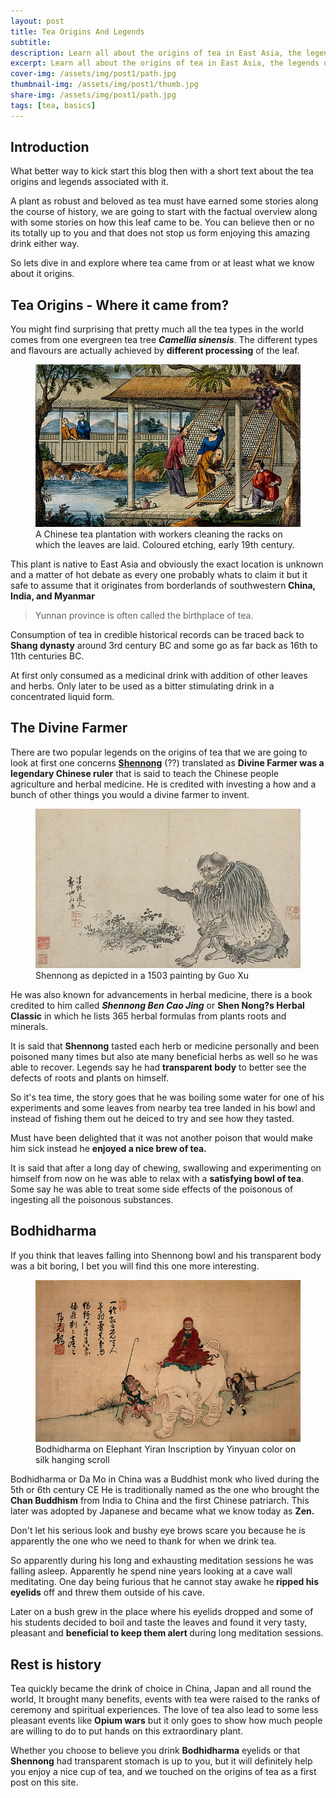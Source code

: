 ```yaml
---
layout: post
title: Tea Origins And Legends
subtitle: 
description: Learn all about the origins of tea in East Asia, the legends of the Divine Farmer and Bodhidharma and be prepared to fall in love with tea.
excerpt: Learn all about the origins of tea in East Asia, the legends of the Divine Farmer and Bodhidharma and be prepared to fall in love with tea.
cover-img: /assets/img/post1/path.jpg
thumbnail-img: /assets/img/post1/thumb.jpg
share-img: /assets/img/post1/path.jpg
tags: [tea, basics]
---
```



<!-- wp:heading -->
<h2 class="wp-block-heading">Introduction</h2>
<!-- /wp:heading -->

<!-- wp:paragraph -->
<p>What better way to kick start this blog then with a short text about the tea origins and legends associated with it. </p>
<!-- /wp:paragraph -->

<!-- wp:paragraph -->
<p>A plant as robust and beloved as tea must have earned some stories along the course of history, we are going to start with the factual overview along with some stories on how this leaf came to be. You can believe then or no its totally up to you and that does not stop us form enjoying this amazing drink either way. </p>
<!-- /wp:paragraph -->

<!-- wp:paragraph -->
<p>So lets dive in and explore where tea came from or at least what we know about it origins.</p>
<!-- /wp:paragraph -->

<!-- wp:heading -->
<h2 class="wp-block-heading">Tea Origins - Where it came from?</h2>
<!-- /wp:heading -->

<!-- wp:paragraph -->
<p>You might find surprising that pretty much all the tea types in the world comes from one evergreen tea tree <em><strong>Camellia sinensis</strong></em>. The different types and flavours are actually achieved by <strong>different processing</strong> of the leaf. </p>
<!-- /wp:paragraph -->

<!-- wp:image {"align":"center","id":44,"sizeSlug":"full","linkDestination":"none"} -->
<figure class="wp-block-image aligncenter size-full"><img src="/assets/img/post1/1.jpg" alt="Tea Origins - A Chinese tea plantation" class="wp-image-44"/><figcaption class="wp-element-caption">A Chinese tea plantation with workers cleaning the racks on which the leaves are laid. Coloured etching, early 19th century.</figcaption></figure>
<!-- /wp:image -->

<!-- wp:paragraph -->
<p>This plant is native to East Asia and obviously the exact location is unknown and a matter of hot debate as every one probably whats to claim it but it safe to assume that it originates from  borderlands of southwestern<strong> China, India, and Myanmar</strong></p>
<!-- /wp:paragraph -->

<!-- wp:quote -->
<blockquote class="wp-block-quote"><!-- wp:paragraph -->
<p>Yunnan province is often called the birthplace of tea.</p>
<!-- /wp:paragraph --></blockquote>
<!-- /wp:quote -->

<!-- wp:paragraph -->
<p>Consumption of tea in credible historical records can be traced back to <strong>Shang dynasty</strong> around 3rd century BC and some go as far back as 16th to 11th centuries BC.</p>
<!-- /wp:paragraph -->

<!-- wp:paragraph -->
<p>At first only consumed as a medicinal drink with addition of other leaves and herbs. Only later to be used as a bitter stimulating drink in a concentrated liquid form.</p>
<!-- /wp:paragraph -->

<!-- wp:heading -->
<h2 class="wp-block-heading">The Divine Farmer</h2>
<!-- /wp:heading -->

<!-- wp:paragraph -->
<p>There are two popular legends on the origins of tea that we are going to look at first one concerns  <strong><a href="https://en.wikipedia.org/wiki/Shennong">Shennong</a></strong>&nbsp;(??) translated as <strong>Divine Farmer was a legendary Chinese ruler</strong> that is said to teach the Chinese people agriculture and herbal medicine. He is credited with investing a how and a bunch of other things you would a divine farmer to invent. </p>
<!-- /wp:paragraph -->

<!-- wp:image {"align":"center","id":39,"sizeSlug":"full","linkDestination":"none","className":"is-style-default"} -->
<figure class="wp-block-image aligncenter size-full is-style-default"><img src="/assets/img/post1/2.jpg" alt="Shennong as depicted in a 1503 painting
by Guo Xu" class="wp-image-39"/><figcaption class="wp-element-caption">Shennong as depicted in a 1503 painting by Guo Xu</figcaption></figure>
<!-- /wp:image -->

<!-- wp:paragraph -->
<p>He was also known for advancements in herbal medicine, there is a book credited to him called <em><strong>Shennong Ben Cao Jing</strong></em>  or  <strong>Shen Nong?s Herbal Classic</strong> in which he lists 365 herbal formulas from plants roots and minerals.</p>
<!-- /wp:paragraph -->

<!-- wp:paragraph -->
<p>It is said that <strong>Shennong</strong> tasted each herb or medicine personally and been poisoned many times but also ate many beneficial herbs as well so he was able to recover. Legends say he had <strong>transparent body</strong> to better see the defects of roots and plants on himself.</p>
<!-- /wp:paragraph -->

<!-- wp:paragraph -->
<p>So it's tea time, the story goes that he was boiling some water for one of his experiments and some leaves from nearby tea tree landed in his bowl and instead of fishing them out he deiced to try and see how they tasted.  </p>
<!-- /wp:paragraph -->

<!-- wp:paragraph -->
<p>Must have been delighted that it was not another poison that would make him sick instead he <strong>enjoyed a nice brew of tea.</strong></p>
<!-- /wp:paragraph -->

<!-- wp:paragraph -->
<p>It is said that after a long day of chewing, swallowing and experimenting on himself from now on he was able to relax with a <strong>satisfying bowl of tea</strong>. Some say he was able to treat some side effects of the poisonous of ingesting all the poisonous substances. </p>
<!-- /wp:paragraph -->

<!-- wp:heading -->
<h2 class="wp-block-heading">Bodhidharma</h2>
<!-- /wp:heading -->

<!-- wp:paragraph -->
<p>If you think that leaves falling into Shennong bowl and his transparent body was a bit boring, I bet you will find this one more interesting.</p>
<!-- /wp:paragraph -->

<!-- wp:image {"align":"center","id":40,"sizeSlug":"full","linkDestination":"none"} -->
<figure class="wp-block-image aligncenter size-full"><img src="/assets/img/post1/3.jpg" alt="Bodhidharma on Elephant Yiran Inscription by Yinyuan color on silk hanging scroll" class="wp-image-40"/><figcaption class="wp-element-caption">Bodhidharma on Elephant Yiran Inscription by Yinyuan color on silk hanging scroll</figcaption></figure>
<!-- /wp:image -->

<!-- wp:paragraph -->
<p>Bodhidharma or Da Mo in China was a Buddhist monk who lived during the 5th or 6th century CE  He is traditionally named as the one who brought the <strong>Chan Buddhism</strong> from India to China and the first Chinese patriarch. This later was adopted by Japanese and became what we know today as <strong>Zen.</strong></p>
<!-- /wp:paragraph -->

<!-- wp:paragraph -->
<p>Don't let his serious look and bushy eye brows scare you because he is apparently the one who we need to thank for when we drink tea.</p>
<!-- /wp:paragraph -->

<!-- wp:paragraph -->
<p>So apparently during his long and exhausting meditation sessions he was falling asleep. Apparently he spend nine years looking at a cave wall meditating. One day being furious that he cannot stay awake he<strong> ripped his eyelids</strong> off and threw them outside of his cave.</p>
<!-- /wp:paragraph -->

<!-- wp:paragraph -->
<p>Later on a bush grew in the place where his eyelids dropped and some of his students decided to boil and taste the leaves and found it very tasty, pleasant and <strong>beneficial to keep them alert </strong>during long meditation sessions.</p>
<!-- /wp:paragraph -->

<!-- wp:heading -->
<h2 class="wp-block-heading">Rest is history</h2>
<!-- /wp:heading -->

<!-- wp:paragraph -->
<p>Tea quickly became the drink of choice in China, Japan and all round the world, It brought many benefits, events with tea were raised to the ranks of ceremony and spiritual experiences. The love of tea also lead to some less pleasant events like <strong>Opium wars</strong> but it only goes to show how much people are willing to do to put hands on this extraordinary plant.</p>
<!-- /wp:paragraph -->

<!-- wp:paragraph -->
<p>Whether you choose to believe you drink <strong>Bodhidharma</strong> eyelids or that <strong>Shennong</strong> had transparent stomach is up to you, but it will definitely help you enjoy a nice cup of tea, and we touched on the origins of tea as a first post on this site.</p>
<!-- /wp:paragraph -->